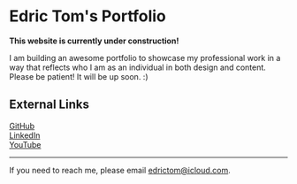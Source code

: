 # Edric Tom's Portfolio

**This website is currently under construction!**

I am building an awesome portfolio to showcase my professional work in a way that reflects who I am as an individual in both design and content. Please be patient! It will be up soon. :)

## External Links
[GitHub](https://www.github.com/edrictom)  
[LinkedIn](https://www.linkedin.com/in/edric-tom-98ba34178)  
[YouTube](https://youtube.com/@EdricTom)    

---

If you need to reach me, please email edrictom@icloud.com.